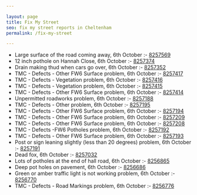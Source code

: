```yaml
---

layout: page
title: Fix My Street
seo: fix my street reports in Cheltenham
permalink: /fix-my-street

---
```


<!-- fix_marker starts -->

- Large surface of the road coming away, 6th October :- [8257569](https://www.fixmystreet.com/report/8257569)
- 12 inch pothole on Hannah Close, 6th October :- [8257374](https://www.fixmystreet.com/report/8257374)
- Drain making thud when cars go over, 6th October :- [8257352](https://www.fixmystreet.com/report/8257352)
- TMC - Defects - Other FW6  Surface problem, 6th October :- [8257417](https://www.fixmystreet.com/report/8257417)
- TMC - Defects - Vegetation problem, 6th October :- [8257416](https://www.fixmystreet.com/report/8257416)
- TMC - Defects - Vegetation problem, 6th October :- [8257415](https://www.fixmystreet.com/report/8257415)
- TMC - Defects - Other FW6  Surface problem, 6th October :- [8257414](https://www.fixmystreet.com/report/8257414)
- Unpermitted roadworks problem, 6th October :- [8257188](https://www.fixmystreet.com/report/8257188)
- TMC - Defects - Other problem, 6th October :- [8257195](https://www.fixmystreet.com/report/8257195)
- TMC - Defects - Other FW6  Surface problem, 6th October :- [8257194](https://www.fixmystreet.com/report/8257194)
- TMC - Defects - Other FW6  Surface problem, 6th October :- [8257209](https://www.fixmystreet.com/report/8257209)
- TMC - Defects - Other FW6  Surface problem, 6th October :- [8257208](https://www.fixmystreet.com/report/8257208)
- TMC - Defects -FW6 Potholes problem, 6th October :- [8257192](https://www.fixmystreet.com/report/8257192)
- TMC - Defects - Other FW6  Surface problem, 6th October :- [8257193](https://www.fixmystreet.com/report/8257193)
- Post or sign leaning slightly (less than 20 degrees) problem, 6th October :- [8257191](https://www.fixmystreet.com/report/8257191)
- Dead fox, 6th October :- [8257032](https://www.fixmystreet.com/report/8257032)
- Lots of potholes at the end of hall road, 6th October :- [8256865](https://www.fixmystreet.com/report/8256865)
- Deep pot holes on pavement, 6th October :- [8256686](https://www.fixmystreet.com/report/8256686)
- Green or amber traffic light is not working problem, 6th October :- [8256770](https://www.fixmystreet.com/report/8256770)
- TMC - Defects - Road Markings problem, 6th October :- [8256776](https://www.fixmystreet.com/report/8256776)

<!-- fix_marker ends -->